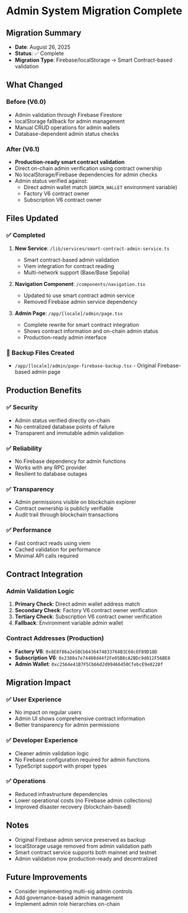 # Admin System Migration Complete

## Migration Summary
- **Date**: August 26, 2025
- **Status**: ✅ Complete
- **Migration Type**: Firebase/localStorage → Smart Contract-based validation

## What Changed

### Before (V6.0)
- Admin validation through Firebase Firestore
- localStorage fallback for admin management
- Manual CRUD operations for admin wallets
- Database-dependent admin status checks

### After (V6.1)
- **Production-ready smart contract validation**
- Direct on-chain admin verification using contract ownership
- No localStorage/Firebase dependencies for admin checks
- Admin status verified against:
  - Direct admin wallet match (`ADMIN_WALLET` environment variable)
  - Factory V6 contract owner
  - Subscription V6 contract owner

## Files Updated

### ✅ Completed
1. **New Service**: `/lib/services/smart-contract-admin-service.ts`
   - Smart contract-based admin validation
   - Viem integration for contract reading
   - Multi-network support (Base/Base Sepolia)
   
2. **Navigation Component**: `/components/navigation.tsx`
   - Updated to use smart contract admin service
   - Removed Firebase admin service dependency
   
3. **Admin Page**: `/app/[locale]/admin/page.tsx`
   - Complete rewrite for smart contract integration
   - Shows contract information and on-chain admin status
   - Production-ready admin interface

### 📁 Backup Files Created
- `/app/[locale]/admin/page-firebase-backup.tsx` - Original Firebase-based admin page

## Production Benefits

### ✅ Security
- Admin status verified directly on-chain
- No centralized database points of failure
- Transparent and immutable admin validation

### ✅ Reliability 
- No Firebase dependency for admin functions
- Works with any RPC provider
- Resilient to database outages

### ✅ Transparency
- Admin permissions visible on blockchain explorer
- Contract ownership is publicly verifiable
- Audit trail through blockchain transactions

### ✅ Performance
- Fast contract reads using viem
- Cached validation for performance
- Minimal API calls required

## Contract Integration

### Admin Validation Logic
1. **Primary Check**: Direct admin wallet address match
2. **Secondary Check**: Factory V6 contract owner verification  
3. **Tertiary Check**: Subscription V6 contract owner verification
4. **Fallback**: Environment variable admin wallet

### Contract Addresses (Production)
- **Factory V6**: `0x8E8f86a2e5BCb6436474833764B3C68cEF89D18D`
- **Subscription V6**: `0x2380a7e74480d44f2Fe05B8cA2BDc9d012F56BE8`
- **Admin Wallet**: `0xc2564e41B7F5Cb66d2d99466450CfebcE9e8228f`

## Migration Impact

### ✅ User Experience
- No impact on regular users
- Admin UI shows comprehensive contract information
- Better transparency for admin permissions

### ✅ Developer Experience  
- Cleaner admin validation logic
- No Firebase configuration required for admin functions
- TypeScript support with proper types

### ✅ Operations
- Reduced infrastructure dependencies
- Lower operational costs (no Firebase admin collections)
- Improved disaster recovery (blockchain-based)

## Notes
- Original Firebase admin service preserved as backup
- localStorage usage removed from admin validation path
- Smart contract service supports both mainnet and testnet
- Admin validation now production-ready and decentralized

## Future Improvements
- Consider implementing multi-sig admin controls
- Add governance-based admin management
- Implement admin role hierarchies on-chain